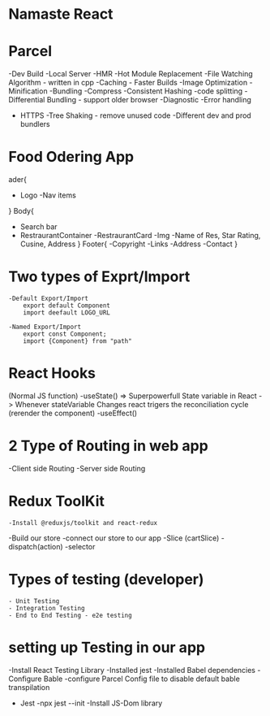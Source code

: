 # Namaste React

# Parcel
-Dev Build
-Local Server
-HMR -Hot Module Replacement
-File Watching Algorithm - written in cpp
-Caching - Faster Builds
-Image Optimization
-Minification
-Bundling
-Compress
-Consistent Hashing
-code splitting
-Differential Bundling - support older browser
-Diagnostic 
-Error handling
- HTTPS
-Tree Shaking - remove unused code
-Different dev and prod bundlers

# Food Odering App

ader{
 - Logo
 -Nav items

}
Body{
 - Search bar
 - RestraurantContainer
     -RestraurantCard
             -Img
             -Name of Res, Star Rating, Cusine, Address
}
Footer{
 -Copyright
 -Links
 -Address
 -Contact
}

#  Two types of Exprt/Import 

    -Default Export/Import
        export default Component
        import deefault LOGO_URL

    -Named Export/Import
        export const Component;
        import {Component} from "path"


# React Hooks
(Normal JS function)
  -useState() => Superpowerfull State variable in React -> Whenever stateVariable Changes react trigers the reconciliation cycle (rerender the component)
  -useEffect()


# 2 Type of Routing in web app
  -Client side Routing
  -Server side Routing

# Redux ToolKit
    -Install @reduxjs/toolkit and react-redux
  -Build our store 
  -connect our store to our app
  -Slice (cartSlice)
  -dispatch(action)
  -selector


  # Types of testing (developer)
    - Unit Testing
    - Integration Testing
    - End to End Testing - e2e testing

  # setting up Testing in our app
  -Install React Testing Library
  -Installed jest
  -Installed Babel dependencies
  -Configure Bable
  -configure Parcel Config file to disable default bable transpilation
  - Jest -npx jest --init
  -Install JS-Dom library
  